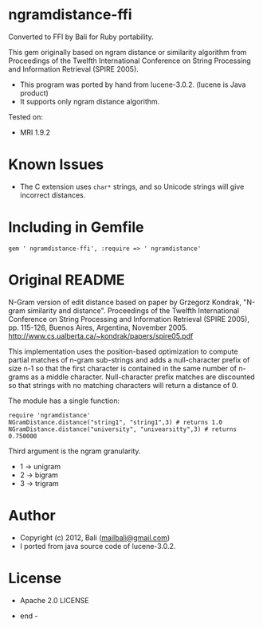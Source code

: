 ngramdistance-ffi
===============

Converted to FFI by Bali for Ruby portability.

This gem originally based on ngram distance or similarity algorithm from Proceedings of the Twelfth International 
Conference on String Processing and Information Retrieval (SPIRE 2005).

* This program was ported by hand from lucene-3.0.2. (lucene is Java product)
* It supports only ngram distance algorithm.


Tested on:

* MRI 1.9.2

Known Issues
============
* The C extension uses `char*` strings, and so Unicode strings will give incorrect distances.

Including in Gemfile
====================

    gem ' ngramdistance-ffi', :require => ' ngramdistance'
Original README
===============

N-Gram version of edit distance based on paper by Grzegorz Kondrak, 
"N-gram similarity and distance". Proceedings of the Twelfth International 
Conference on String Processing and Information Retrieval (SPIRE 2005), pp. 115-126, 
Buenos Aires, Argentina, November 2005. 
http://www.cs.ualberta.ca/~kondrak/papers/spire05.pdf

This implementation uses the position-based optimization to compute partial
matches of n-gram sub-strings and adds a null-character prefix of size n-1 
so that the first character is contained in the same number of n-grams as 
a middle character.  Null-character prefix matches are discounted so that 
strings with no matching characters will return a distance of 0.

The module has a
single function:

    require 'ngramdistance'
    NGramDistance.distance("string1", "string1",3) # returns 1.0
    NGramDistance.distance("university", "univearsitty",3) # returns 0.750000

Third argument is the ngram granularity.
* 1 -> unigram
* 2 -> bigram
* 3 -> trigram


Author
======

* Copyright (c) 2012, Bali (mailbali@gmail.com)
* I ported from java source code of lucene-3.0.2.

License
=======
* Apache  2.0 LICENSE

- end -
